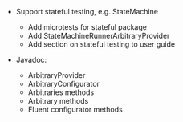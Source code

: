 - Support stateful testing, e.g. StateMachine<T extends Model>
  - Add microtests for stateful package
  - Add StateMachineRunnerArbitraryProvider
  - Add section on stateful testing to user guide

- Javadoc:
  - ArbitraryProvider 
  - ArbitraryConfigurator
  - Arbitraries methods
  - Arbitrary methods
  - Fluent configurator methods
